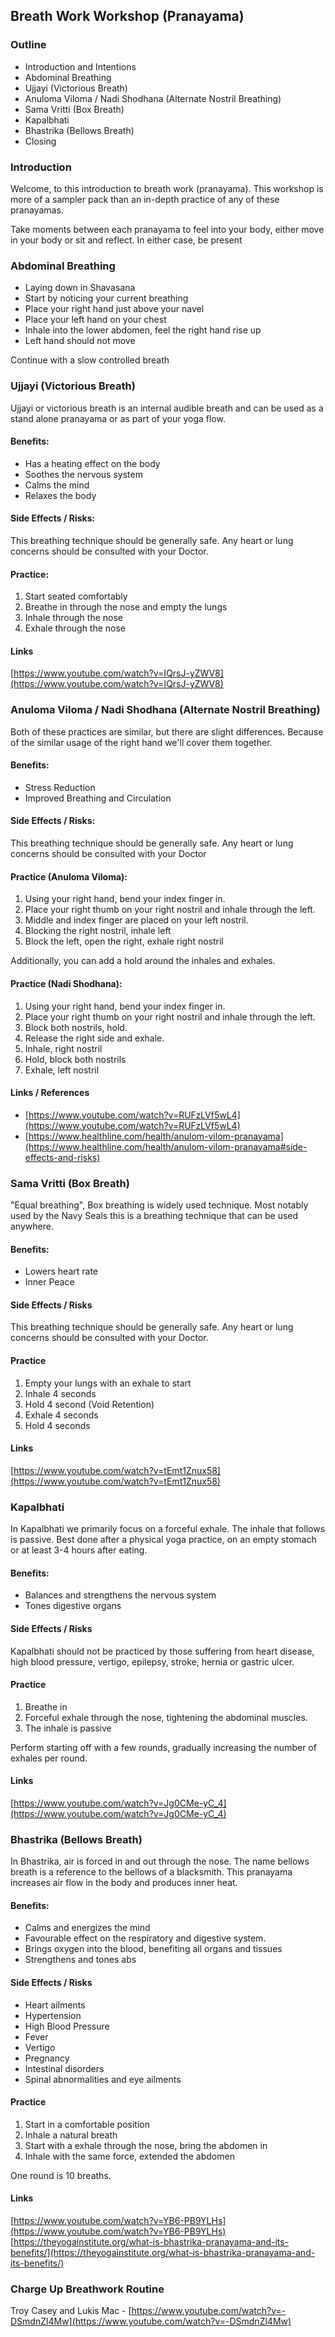 ## Breath Work Workshop (Pranayama)

### Outline
- Introduction and Intentions
- Abdominal Breathing
- Ujjayi (Victorious Breath)
- Anuloma Viloma / Nadi Shodhana (Alternate Nostril Breathing)
- Sama Vritti (Box Breath)
- Kapalbhati
- Bhastrika (Bellows Breath)
- Closing

### Introduction
Welcome, to this introduction to breath work (pranayama). This workshop is more of a sampler pack than an in-depth practice of any of these pranayamas.

Take moments between each pranayama to feel into your body, either move in your body or sit and reflect. In either case, be present

### Abdominal Breathing
- Laying down in Shavasana
- Start by noticing your current breathing
- Place your right hand just above your navel
- Place your left hand on your chest
- Inhale into the lower abdomen, feel the right hand rise up
- Left hand should not move

Continue with a slow controlled breath

### Ujjayi (Victorious Breath)

Ujjayi or victorious breath is an internal audible breath and can be used as a stand alone pranayama or as part of your yoga flow.

#### Benefits:
- Has a heating effect on the body
- Soothes the nervous system
- Calms the mind
- Relaxes the body

#### Side Effects / Risks:
This breathing technique should be generally safe. Any heart or lung concerns should be consulted with your Doctor.

#### Practice:
 1. Start seated comfortably
 2. Breathe in through the nose and empty the lungs
 3. Inhale through the nose
 4. Exhale through the nose

#### Links
[https://www.youtube.com/watch?v=IQrsJ-yZWV8](https://www.youtube.com/watch?v=IQrsJ-yZWV8)

### Anuloma Viloma / Nadi Shodhana (Alternate Nostril Breathing)

Both of these practices are similar, but there are slight differences. Because of the similar usage of the right hand we'll cover them together.

#### Benefits:
- Stress Reduction
- Improved Breathing and Circulation

#### Side Effects / Risks:
This breathing technique should be generally safe. Any heart or lung concerns should be consulted with your Doctor

#### Practice (Anuloma Viloma):
 1. Using your right hand, bend your index finger in.
 2. Place your right thumb on your right nostril and inhale through the left.
 3. Middle and index finger are placed on your left nostril.
 4. Blocking the right nostril, inhale left
 5. Block the left, open the right, exhale right nostril

Additionally, you can add a hold around the inhales and exhales.

#### Practice (Nadi Shodhana):
 1. Using your right hand, bend your index finger in.
 2. Place your right thumb on your right nostril and inhale through the left.
 3. Block both nostrils, hold.
 4. Release the right side and exhale.
 5. Inhale, right nostril
 6. Hold, block both nostrils
 7. Exhale, left nostril

#### Links / References
- [https://www.youtube.com/watch?v=RUFzLVf5wL4](https://www.youtube.com/watch?v=RUFzLVf5wL4)
- [https://www.healthline.com/health/anulom-vilom-pranayama](https://www.healthline.com/health/anulom-vilom-pranayama#side-effects-and-risks)

### Sama Vritti (Box Breath)

"Equal breathing", Box breathing is widely used technique. Most notably used by the Navy Seals this is a breathing technique that can be used anywhere.

#### Benefits:
- Lowers heart rate
- Inner Peace

#### Side Effects / Risks
This breathing technique should be generally safe. Any heart or lung concerns should be consulted with your Doctor.

#### Practice
 1. Empty your lungs with an exhale to start
 2. Inhale 4 seconds
 3. Hold 4 second (Void Retention)
 4. Exhale 4 seconds
 5. Hold 4 seconds

#### Links
[https://www.youtube.com/watch?v=tEmt1Znux58](https://www.youtube.com/watch?v=tEmt1Znux58)

### Kapalbhati

In Kapalbhati we primarily focus on a forceful exhale. The inhale that follows is passive. Best done after a physical yoga practice, on an empty stomach or at least 3-4 hours after eating.

#### Benefits:
- Balances and strengthens the nervous system
- Tones digestive organs

#### Side Effects / Risks
Kapalbhati should not be practiced by those suffering from heart disease, high blood pressure, vertigo, epilepsy, stroke, hernia or gastric ulcer.

#### Practice
 1. Breathe in
 2. Forceful exhale through the nose, tightening the abdominal muscles.
 3. The inhale is passive

Perform starting off with a few rounds, gradually increasing the number of exhales per round.

#### Links
[https://www.youtube.com/watch?v=Jg0CMe-yC_4](https://www.youtube.com/watch?v=Jg0CMe-yC_4)

### Bhastrika (Bellows Breath)

In Bhastrika, air is forced in and out through the nose. The name bellows breath is a reference to the bellows of a blacksmith. This pranayama increases air flow in the body and produces inner heat.

#### Benefits:
- Calms and energizes the mind
- Favourable effect on the respiratory and digestive system.
- Brings oxygen into the blood, benefiting all organs and tissues
- Strengthens and tones abs

#### Side Effects / Risks
- Heart ailments
- Hypertension
- High Blood Pressure
- Fever
- Vertigo
- Pregnancy
- Intestinal disorders
- Spinal abnormalities and eye ailments

#### Practice
1. Start in a comfortable position
2. Inhale a natural breath
3. Start with a exhale through the nose, bring the abdomen in
4. Inhale with the same force, extended the abdomen

One round is 10 breaths.

#### Links
[https://www.youtube.com/watch?v=YB6-PB9YLHs](https://www.youtube.com/watch?v=YB6-PB9YLHs)
[https://theyogainstitute.org/what-is-bhastrika-pranayama-and-its-benefits/](https://theyogainstitute.org/what-is-bhastrika-pranayama-and-its-benefits/)

### Charge Up Breathwork Routine
Troy Casey and Lukis Mac - [https://www.youtube.com/watch?v=-DSmdnZl4Mw](https://www.youtube.com/watch?v=-DSmdnZl4Mw)
